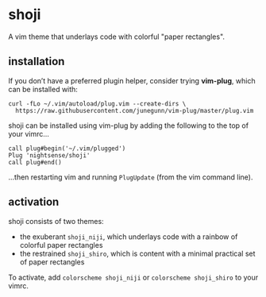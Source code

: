 # shoji

A vim theme that underlays code with colorful "paper rectangles".

## installation

If you don’t have a preferred plugin helper, consider trying **vim-plug**, which can be installed with:

```
curl -fLo ~/.vim/autoload/plug.vim --create-dirs \
  https://raw.githubusercontent.com/junegunn/vim-plug/master/plug.vim
```

shoji can be installed using vim-plug by adding the following to the top of your vimrc...

```
call plug#begin('~/.vim/plugged')
Plug 'nightsense/shoji'
call plug#end()
```

...then restarting vim and running `PlugUpdate` (from the vim command line).

## activation

shoji consists of two themes:

- the exuberant `shoji_niji`, which underlays code with a rainbow of colorful paper rectangles
- the restrained `shoji_shiro`, which is content with a minimal practical set of paper rectangles

To activate, add `colorscheme shoji_niji` or `colorscheme shoji_shiro` to your vimrc.
